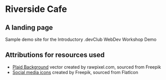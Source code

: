 # Riverside Cafe
## A landing page
Sample demo site for the Introductory .devClub WebDev Workshop Demo

## Attributions for resources used
- [Plaid Background]('https://www.freepik.com/vectors/background')  vector created by rawpixel.com, sourced from Freepik
- [Social media icons](https://www.flaticon.com/) created by Freepik, sourced from FlatIcon